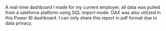 A real-time dashboard I made for my current employer, all data was pulled from a saleforce platform using SQL import mode. 
DAX was also utilized in this Power BI dashboard. 
I can only share this report in pdf format due to data privacy. 
